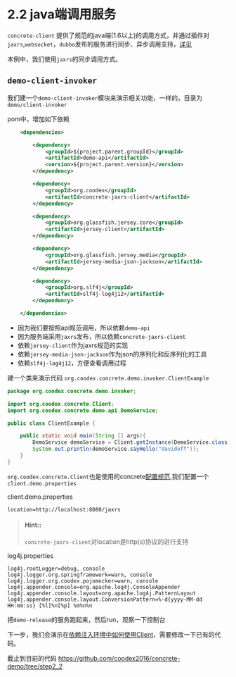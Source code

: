 # 2.2 java端调用服务

`concrete-client` 提供了规范的java端(1.6以上)的调用方式，并通过插件对`jaxrs`,`websocket`，`dubbo`发布的服务进行同步、异步调用支持，[详见](../impl/JavaClient.md)

本例中，我们使用`jaxrs`的同步调用方式。

## `demo-client-invoker`

我们建一个`demo-client-invoker`模块来演示相关功能，一样的，目录为`demo/client-invoker`

pom中，增加如下依赖

```xml
    <dependencies>

        <dependency>
            <groupId>${project.parent.groupId}</groupId>
            <artifactId>demo-api</artifactId>
            <version>${project.parent.version}</version>
        </dependency>

        <dependency>
            <groupId>org.coodex</groupId>
            <artifactId>concrete-jaxrs-client</artifactId>
        </dependency>

        <dependency>
            <groupId>org.glassfish.jersey.core</groupId>
            <artifactId>jersey-client</artifactId>
        </dependency>

        <dependency>
            <groupId>org.glassfish.jersey.media</groupId>
            <artifactId>jersey-media-json-jackson</artifactId>
        </dependency>

        <dependency>
            <groupId>org.slf4j</groupId>
            <artifactId>slf4j-log4j12</artifactId>
        </dependency>

    </dependencies>
```

- 因为我们要按照api规范调用，所以依赖`demo-api`
- 因为服务端采用`jaxrs`发布，所以依赖`concrete-jaxrs-client`
- 依赖`jersey-client`作为jaxrs规范的实现
- 依赖`jersey-media-json-jackson`作为json的序列化和反序列化的工具
- 依赖`slf4j-log4j12`，方便查看调用过程

建一个类来演示代码 `org.coodex.concrete.demo.invoker.ClientExample`

```java
package org.coodex.concrete.demo.invoker;

import org.coodex.concrete.Client;
import org.coodex.concrete.demo.api.DemoService;

public class ClientExample {

    public static void main(String [] args){
        DemoService demoService = Client.getInstance(DemoService.class, "demo");
        System.out.println(demoService.sayHello("davidoff"));
    }
}
```

`org.coodex.concrete.Client`也是使用的concrete[配置规范](../impl/config.md#conrete-client),我们配置一个`client.demo.properties`

client.demo.properties
```properties
location=http://localhost:8080/jaxrs
```

> #### Hint::
>
> `concrete-jaxrs-client`对location是http(s)协议的进行支持

log4j.properties
```
log4j.rootLogger=debug, console
log4j.logger.org.springframework=warn, console
log4j.logger.org.coodex.pojomocker=warn, console
log4j.appender.console=org.apache.log4j.ConsoleAppender
log4j.appender.console.layout=org.apache.log4j.PatternLayout
log4j.appender.console.layout.ConversionPattern=%-d{yyyy-MM-dd HH:mm:ss} [%l]%n[%p] %m%n%n
```

把`demo-release`的服务跑起来，然后run，观察一下控制台

下一步，我们会演示在[依赖注入环境中如何使用Client](step2_3.md)，需要修改一下已有的代码。

截止到目前的代码 https://github.com/coodex2016/concrete-demo/tree/step2_2